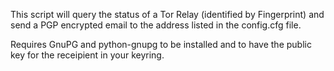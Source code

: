 This script will query the status of a Tor Relay (identified by Fingerprint) and send a PGP encrypted email to the address
listed in the config.cfg file.

Requires GnuPG and python-gnupg to be installed and to have the public key for the receipient in your keyring.